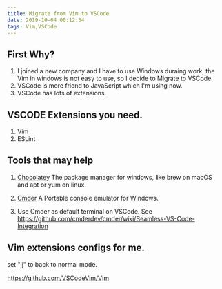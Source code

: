 ```yaml
---
title: Migrate from Vim to VSCode
date: 2019-10-04 00:12:34
tags: Vim,VSCode
---
```


## First Why?

1. I joined a new company and I have to use Windows duraing work, the Vim in windows is not easy to use, so I decide to Migrate to VSCode.
1. VSCode is more friend to JavaScript which I'm using now.
1. VSCode has lots of extensions.

## VSCODE Extensions you need.
1. Vim
1. ESLint

## Tools that may help

1. [Chocolatey](https://chocolatey.org/) The package manager for windows, like brew on macOS and apt or yum on linux.

1. [Cmder](https://cmder.net/) A Portable console emulator for Windows.

1. Use Cmder as default terminal on VSCode. See <https://github.com/cmderdev/cmder/wiki/Seamless-VS-Code-Integration>

## Vim extensions configs for me.

set "jj" to back to normal mode. 

<https://github.com/VSCodeVim/Vim>


